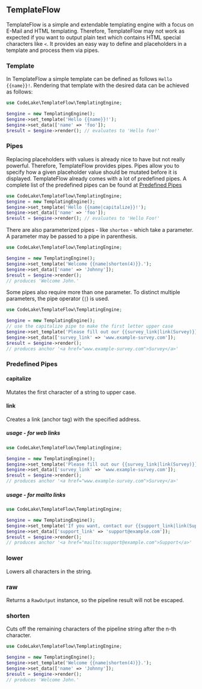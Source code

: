 TemplateFlow
---
TemplateFlow is a simple and extendable templating engine
with a focus on E-Mail and HTML templating.
Therefore, TemplateFlow may not work as expected if you want
to output plain text which contains HTML special characters like ```<```.
It provides an easy way to define and placeholders in a template
and process them via pipes.
### Template
In TemplateFlow a simple template can be defined as follows ```Hello {{name}}!```.
Rendering that template with the desired data can be achieved as follows:
```php
use CodeLake\TemplateFlow\TemplatingEngine;

$engine = new TemplatingEngine();
$engine->set_template('Hello {{name}}!');
$engine->set_data(['name' => 'foo']);
$result = $engine->render(); // evaluates to 'Hello foo!'
```
### Pipes
Replacing placeholders with values is already nice to have
but not really powerful. Therefore, TemplateFlow provides
pipes. Pipes allow you to specify how a given placeholder
value should be mutated before it is displayed.
TemplateFlow already comes with a lot of predefined pipes.
A complete list of the predefined pipes can be found at
[Predefined Pipes](#predefined-pipes)
```php
use CodeLake\TemplateFlow\TemplatingEngine;
$engine = new TemplatingEngine();
$engine->set_template('Hello {{name|capitalize}}!');
$engine->set_data(['name' => 'foo']);
$result = $engine->render(); // evaluates to 'Hello Foo!'
```
There are also parameterized pipes - like ``shorten`` -
which take a parameter. A parameter may be passed to a pipe
in parenthesis.
```php
use CodeLake\TemplateFlow\TemplatingEngine;

$engine = new TemplatingEngine();
$engine->set_template('Welcome {{name|shorten(4)}}.');
$engine->set_data(['name' => 'Johnny']);
$result = $engine->render();
// produces 'Welcome John.'
```
Some pipes also require more than one parameter.
To distinct multiple parameters, the pipe operator (``|``) is used.
```php
use CodeLake\TemplateFlow\TemplatingEngine;

$engine = new TemplatingEngine();
// use the capitalize pipe to make the first letter upper case
$engine->set_template('Please fill out our {{survey_link|link(Survey)}}!');
$engine->set_data(['survey_link' => 'www.example-survey.com']);
$result = $engine->render();
// produces anchor '<a href="www.example-survey.com">Survey</a>'
```


### Predefined Pipes
#### capitalize
Mutates the first character of a string to upper case.
#### link
Creates a link (anchor tag) with the specified address.
##### usage - for web links
```php
use CodeLake\TemplateFlow\TemplatingEngine;

$engine = new TemplatingEngine();
$engine->set_template('Please fill out our {{survey_link|link(Survey)}}!');
$engine->set_data(['survey_link' => 'www.example-survey.com']);
$result = $engine->render();
// produces anchor '<a href="www.example-survey.com">Survey</a>'
```
##### usage - for mailto links
```php
use CodeLake\TemplateFlow\TemplatingEngine;

$engine = new TemplatingEngine();
$engine->set_template('If you want, contact our {{support_link|link(Support|mail)}}!');
$engine->set_data(['support_link' => 'support@example.com']);
$result = $engine->render();
// produces anchor '<a href="mailto:support@example.com">Support</a>'
```
### lower
Lowers all characters in the string.
### raw
Returns a ``RawOutput`` instance, so the pipeline result will not be escaped.
### shorten
Cuts off the remaining characters of the pipeline string
after the n-th character.
```php
use CodeLake\TemplateFlow\TemplatingEngine;

$engine = new TemplatingEngine();
$engine->set_template('Welcome {{name|shorten(4)}}.');
$engine->set_data(['name' => 'Johnny']);
$result = $engine->render();
// produces 'Welcome John.'
```
